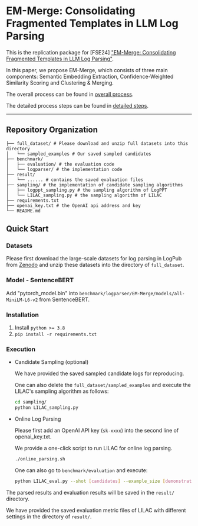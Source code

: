 # EM-Merge: Consolidating Fragmented Templates in LLM Log Parsing

This is the replication package for [FSE24] ["EM-Merge: Consolidating Fragmented Templates in LLM Log Parsing"](https://arxiv.org/).

In this paper, we propose EM-Merge, which consists of three main components: Semantic Embedding Extraction, Confidence-Weighted Similarity Scoring and Clustering & Merging.

The overall process can be found in [overall process](figures/流程图1.pdf).

The detailed process steps can be found in [detailed steps](figures/流程图1.pdf).

---


## Repository Organization 

```
├── full_dataset/ # Please download and unzip full datasets into this directory
│   └── sampled_examples # Our saved sampled candidates
├── benchmark/
│   ├── evaluation/ # the evaluation code 
│   └── logparser/ # the implementation code 
├── result/
│   └── ...... # contains the saved evaluation files
├── sampling/ # the implementation of candidate sampling algorithms
│   ├── logppt_sampling.py # the sampling algorithm of LogPPT
│   └── LILAC_sampling.py # the sampling algorithm of LILAC
├── requirements.txt
├── openai_key.txt # the OpenAI api address and key
└── README.md
```


## Quick Start

### Datasets

Please first download the large-scale datasets for log parsing in LogPub from [Zenodo](https://zenodo.org/record/8275861) and unzip these datasets into the directory of `full_dataset`.

### Model - SentenceBERT
Add "pytorch_model.bin" into `benchmark/logparser/EM-Merge/models/all-MiniLM-L6-v2` from SentenceBERT.


###  Installation

1. Install ```python >= 3.8```
2. ```pip install -r requirements.txt```


### Execution

- Candidate Sampling (optional)

    We have provided the saved sampled candidate logs for reproducing.

    One can also delete the `full_dataset/sampled_examples` and execute the LILAC's sampling algorithm as follows:

    ```bash
    cd sampling/
    python LILAC_sampling.py
    ```

- Online Log Parsing

    Please first add an OpenAI API key (`sk-xxxx`) into the second line of openai_key.txt.

    We provide a one-click script to run LILAC for online log parsing.

    ```bash
    ./online_parsing.sh
    ```

    One can also go to `benchmark/evaluation` and execute:

    ```bash
    python LILAC_eval.py --shot [candidates] --example_size [demonstrations] --model [model]
    ```

The parsed results and evaluation results will be saved in the `result/` directory.

We have provided the saved evaluation metric files of LILAC with different settings in the directory of `result/`.
